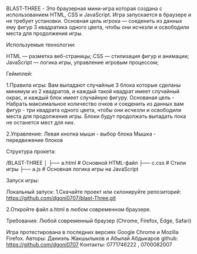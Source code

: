 BLAST-THREE - Это браузерная мини-игра которая создана с использованием HTML, CSS и JavaScript. Игра запускается в браузере и не требует установки. Основная цель игрока — соеденить из данных ему фигур 3 квадратика одного цвета, чтобы они исчезли и освободили места для продолжения игры.  


Используемые технологии:

HTML — разметка веб-страницы;
CSS — стилизация фигур и анимации;
JavaScript — логика игры, управление игровым процессом;


Геймплей:

1.Правила игры:
Вам выпадают случайные 3 блока которые сделаны минимум из 2 квадратов, и каждый такой квадрат имеет случайный окрас, и каждый блок имеет случайную фигуру. Основаная цель - Набрать максимальное количество очков и соеденить из данных вам фигур - три квадрата одного цвета, чтобы они исчезли и освободили места для продолжения игры. Блоки будут продолжать выпадать пока не останется мест для них.

2.Управление:
Левая кнопка мыши - выбор блока
Мышка - передвижение блоков


Структура прокета:

/BLAST-THREE
│
├── a.html         # Основной HTML-файл
├── c.css          # Стили игры
├── a.js          # Основная логика игры на JavaScript


Запуск игры:

Локальный запуск:
1.Скачайте проект или склонируйте репозиторий: https://github.com/dgoni0707/blast-Three.git

2.Откройте файл a.html в любом современном браузере.

Требования:
Любой современный браузер (Chrome, Firefox, Edge, Safari)


Игра протестирована в последних версиях Google Chrome и Mozilla Firefox.
Авторы: Даниэль Жакшылыков и Абылай Абдыкаров
github: https://github.com/dgoni0707
Контакты: 0771746222 , 0700082007
